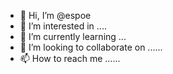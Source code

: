 - 👋 Hi, I’m @espoe 
- 👀 I’m interested in ....
- 🌱 I’m currently learning ...
- 💞️ I’m looking to collaborate on ......
- 📫 How to reach me ......

<!---
espoe/espoe is a ✨ special ✨ repository because its `README.md` (this file) appears on your GitHub profile.
You can click the Preview link to take a look at your changes.
--->
